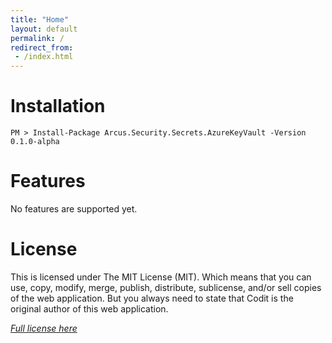 ```yaml
---
title: "Home"
layout: default
permalink: /
redirect_from:
 - /index.html
---
```


# Installation

```shell
PM > Install-Package Arcus.Security.Secrets.AzureKeyVault -Version 0.1.0-alpha
```

# Features
No features are supported yet.

# License
This is licensed under The MIT License (MIT). Which means that you can use, copy, modify, merge, publish, distribute, sublicense, and/or sell copies of the web application. But you always need to state that Codit is the original author of this web application.

*[Full license here](https://github.com/arcus-azure/arcus.security/blob/master/LICENSE)*
